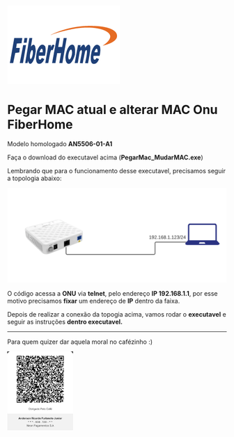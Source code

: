 <img src=fiberhome-1-01.png>

# Pegar MAC atual e alterar MAC Onu FiberHome

Modelo homologado **AN5506-01-A1**

Faça o download do executavel acima (**PegarMac_MudarMAC.exe**)

Lembrando que para o funcionamento desse executavel, precisamos seguir a topologia abaixo:

<img src=Diagrama%20em%20branco%20(1).png>

O código acessa a **ONU** via **telnet**, pelo endereço **IP 192.168.1.1**, por esse motivo precisamos **fixar** um endereço de **IP** dentro da faixa.

Depois de realizar a conexão da topogia acima, vamos rodar o **executavel** e seguir as instruções **dentro executavel.** 

--------------------------------------

Para quem quizer dar aquela moral no cafézinho :)

<img src=img_img.jpeg width=30%>
